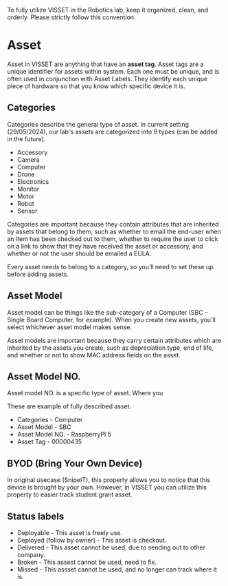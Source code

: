 To fully utilize VISSET in the Robotics lab, keep it organized, clean, and orderly. Please strictly follow this convention.

# Asset
Asset in VISSET are anything that have an **asset tag**. Asset tags are a unique identifier for assets within system. Each one must be unique, and is often used in conjunction with Asset Labels. They identify each unique piece of hardware so that you know which specific device it is. 

## Categories
Categories describe the general type of asset. In current setting (29/05/2024), our lab's assets are categorized into 9 types (can be added in the future).

- Accessory
- Camera
- Computer
- Drone	
- Electronics
- Monitor
- Motor
- Robot	
- Sensor

Categories are important because they contain attributes that are inherited by assets that belong to them, such as whether to email the end-user when an item has been checked out to them, whether to require the user to click on a link to show that they have received the asset or accessory, and whether or not the user should be emailed a EULA.

Every asset needs to belong to a category, so you’ll need to set these up before adding assets.

## Asset Model
Asset model can be things like the sub-category of a Computer (SBC - Single Board Computer, for example). When you create new assets, you’ll select whichever asset model makes sense.

Asset models are important because they carry certain attributes which are inherited by the assets you create, such as depreciation type, end of life, and whether or not to show MAC address fields on the asset.

## Asset Model NO.
Asset model NO. is a specific type of asset. Where you 

These are example of fully described asset.

- Categories - Computer
- Asset Model - SBC
- Asset Model NO. - RaspberryPI 5
- Asset Tag - 00000435

## BYOD (Bring Your Own Device)
In original usecase (SnipeIT), this property allows you to notice that this device is brought by your own. However, in VISSET you can utilize this property to easier track student grant asset. 


## Status labels
- Deployable - This asset is freely use.
- Deployed (follow by owner) - This asset is checkout.
- Delivered - This asset cannot be used, due to sending out to other company.
- Broken - This assest cannot be used, need to fix.
- Missed - This assset cannot be used, and no longer can track where it is.